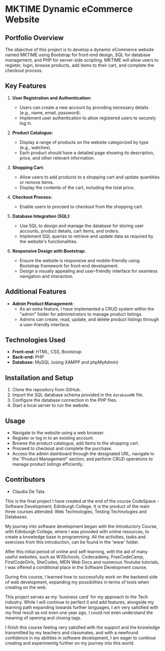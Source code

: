 # **MKTIME Dynamic eCommerce Website**

## **Portfolio Overview**
The objective of this project is to develop a dynamic eCommerce website named MKTIME using Bootstrap for front-end design, SQL for database management, and PHP for server-side scripting. MKTIME will allow users to register, login, browse products, add items to their cart, and complete the checkout process.

## **Key Features**

1. **User Registration and Authentication:**
   - Users can create a new account by providing necessary details (e.g., name, email, password).
   - Implement user authentication to allow registered users to securely log in.

2. **Product Catalogue:**
   - Display a range of products on the website categorized by type (e.g., watches).
   - Each product should have a detailed page showing its description, price, and other relevant information.

3. **Shopping Cart:**
   - Allow users to add products to a shopping cart and update quantities or remove items.
   - Display the contents of the cart, including the total price.

4. **Checkout Process:**
   - Enable users to proceed to checkout from the shopping cart.

5. **Database Integration (SQL):**
   - Use SQL to design and manage the database for storing user accounts, product details, cart items, and orders.
   - Implement SQL queries to retrieve and update data as required by the website's functionalities.

6. **Responsive Design with Bootstrap:**
   - Ensure the website is responsive and mobile-friendly using Bootstrap framework for front-end development.
   - Design a visually appealing and user-friendly interface for seamless navigation and interaction.

## Additional Features

- **Admin Product Management:**
   - As an extra feature, I have implemented a CRUD system within the "admin" folder for administrators to manage product listings.
   - Admins can create, read, update, and delete product listings through a user-friendly interface.


## **Technologies Used**
- **Front-end:** HTML, CSS, Bootstrap
- **Back-end:** PHP
- **Database:** MySQL (using XAMPP and phpMyAdmin)

## **Installation and Setup**
1. Clone the repository from GitHub.
2. Import the SQL database schema provided in the `databaseMK` file.
3. Configure the database connection in the PHP files.
4. Start a local server to run the website.

## **Usage**
- Navigate to the website using a web browser.
- Register or log in to an existing account.
- Browse the product catalogue, add items to the shopping cart.
- Proceed to checkout and complete the purchase.
- Access the admin dashboard through the designated URL, navigate to the "Product Management" section, and perform CRUD operations to manage product listings efficiently.

## **Contributors**
- Claudia De Tata

This is the final project I have created at the end of the course CodeSpace - Software Development, Edinburgh College.
It is the product of the main three courses attended: Web Technologies, Testing Technologies and Databases.

My journey into software development began with the Introductory Course, with Edinburgh College, where I was provided with online resources, to create a knowledge base in programming. All the activities, tasks and exercises from this introduction, can be found in the 'www' folder.

After this initial period of online and self-learning, with the aid of many useful websites, such as W3Schools, Codecademy, FreeCodeCamp, FirstCodeGirls, SheCodes, MDN Web Docs and numerous Youtube tutorials, I was offered a conditional place in the Software Development course. 

During this course, I learned how to successfully work on the backend side of web development, expanding my possibilities in terms of tools when creating on the web.

This project serves as my 'business card' for my approach to the Tech industry. While I will continue to perfect it and add features, alongside my learning path expanding towards further languages, I am very satisfied with my final result as not even one year ago, I could not even understand the meaning of opening and closing tags.

I finish this course feeling very satisfied with the support and the knowledge transmitted by my teachers and classmates, and with a newfound confidence in my abilities in software development, I am eager to continue creating and experimentig further on my journey into this world.


